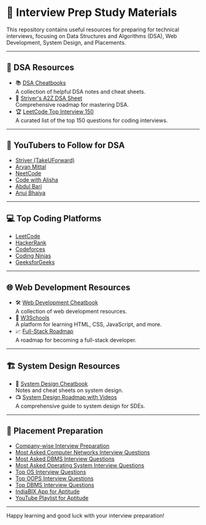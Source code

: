 # 📘 **Interview Prep Study Materials**

This repository contains useful resources for preparing for technical interviews, focusing on Data Structures and Algorithms (DSA), Web Development, System Design, and Placements.

---

## 🧠 **DSA Resources**
- 📚 [DSA Cheatbooks](https://drive.google.com/drive/folders/18ODAT-B9_WLQa6IWUf5B-llsFqsu_7fe?usp=drive_link)  
  A collection of helpful DSA notes and cheat sheets.
- 📄 [Striver's A2Z DSA Sheet](https://takeuforward.org/strivers-a2z-dsa-course/strivers-a2z-dsa-course-sheet-2)  
  Comprehensive roadmap for mastering DSA.
- 🏆 [LeetCode Top Interview 150](https://leetcode.com/studyplan/top-interview-150/)  
  A curated list of the top 150 questions for coding interviews.

---

## 🎥 **YouTubers to Follow for DSA**
- [Striver (TakeUForward)](https://www.youtube.com/c/takeUforward)
- [Aryan Mittal](https://www.youtube.com/@aryanmittal)
- [NeetCode](https://www.youtube.com/c/NeetCode)
- [Code with Alisha](https://www.youtube.com/@probabilitycodingisfunis1)
- [Abdul Bari](https://www.youtube.com/@abdul_bari)
- [Anuj Bhaiya](https://www.youtube.com/@AnujBhaiya)

---

## 💻 **Top Coding Platforms**
- [LeetCode](https://leetcode.com)
- [HackerRank](https://www.hackerrank.com)
- [Codeforces](https://codeforces.com)
- [Coding Ninjas](https://www.codingninjas.com)
- [GeeksforGeeks](https://www.geeksforgeeks.org)

---

## 🌐 **Web Development Resources**
- 🛠️ [Web Development Cheatbook](https://drive.google.com/drive/folders/1Qfb_RPwb5TIsHXyxtNf79BDU0GxV_pFB?usp=drive_link)  
  A collection of web development resources.
- 📖 [W3Schools](https://www.w3schools.com/)  
  A platform for learning HTML, CSS, JavaScript, and more.
- 📈 [Full-Stack Roadmap](https://takeuforward.org/roadmaps/company-wise-full-stack-final)  
  A roadmap for becoming a full-stack developer.

---

## 🏗️ **System Design Resources**
- 📄 [System Design Cheatbook](https://drive.google.com/file/d/1EgX27qdeGkCIbZAjQjuwBUvKJgngamFx/view?usp=drive_link)  
  Notes and cheat sheets on system design.
- 📺 [System Design Roadmap with Videos](https://takeuforward.org/system-design/complete-system-design-roadmap-with-videos-for-sdes)  
  A comprehensive guide to system design for SDEs.

---

## 🏢 **Placement Preparation**
- [Company-wise Interview Preparation](https://www.geeksforgeeks.org/company-preparation/)
- [Most Asked Computer Networks Interview Questions](https://takeuforward.org/computer-network/most-asked-computer-networks-interview-questions)
- [Most Asked DBMS Interview Questions](https://takeuforward.org/dbms/most-asked-dbms-interview-questions)
- [Most Asked Operating System Interview Questions](https://takeuforward.org/operating-system/most-asked-operating-system-interview-questions)
- [Top OS Interview Questions](https://www.naukri.com/code360/library/operating-system-interview-questions)
- [Top OOPS Interview Questions](https://www.geeksforgeeks.org/oops-interview-questions/)
- [Top DBMS Interview Questions](https://www.google.com/amp/s/www.interviewbit.com/dbms-interview-questions/amp/)
- [IndiaBIX App for Aptitude](https://play.google.com/store/apps/details?id=com.indiabix)
- [YouTube Playlist for Aptitude](https://youtube.com/playlist?list=PLjLhUHPsqNYkcq6YOfiywbTfnvf_TN7i9&si=waoF930vtBl5ONJp)

---

Happy learning and good luck with your interview preparation!
